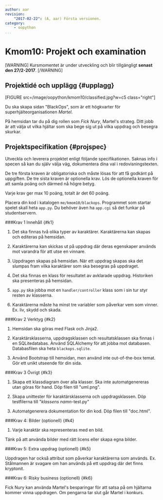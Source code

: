 ```yaml
---
author: aar
revision:
    "2017-02-22": (A, aar) Första versionen.
category:
    - oopython
...
```

Kmom10: Projekt och examination
====================================

[WARNING]
Kursmomentet är under utveckling och blir tillgängligt **senast den 27/2-2017**.
[/WARNING]



Projektidé och upplägg {#upplagg}
--------------------------------------------------------------------

[FIGURE src=/image/oopython/kmom10/classified.jpg?w=c5 class="right"]

Du ska skapa sidan "BlackOps", som är ett högkvarter för superhjälteorganisationen *Martel*.

På hemsidan tar du på dig rollen som *Fick Nury*, Martel's strateg. Ditt jobb är att välja ut vilka hjältar som ska bege sig ut på vilka uppdrag och besegra skurkar.



Projektspecifikation {#projspec}
--------------------------------------------------------------------

Utveckla och leverera projektet enligt följande specifikationen. Saknas info i specen så kan du själv välja väg, dokumentera dina val i redovisningstexten.

De tre första kraven är obligatoriska och måste lösas för att få godkänt på uppgiften. De tre sista kraven är optionella krav. Lös de optionella kraven för att samla poäng och därmed nå högre betyg.

Varje krav ger max 10 poäng, totalt är det 60 poäng.

Placera din kod i katalogen `me/kmom10/blackops`. Programmet som startar spelet skall heta `app.py`. Du behöver även ha `app.cgi` så det funkar på studentservern.

###Krav 1 Innehåll {#k1}

1. Det ska finnas två olika typer av karaktärer. Karaktärerna kan skapas och editeras på hemsidan.

2. Karaktärerna kan skickas ut på uppdrag där deras egenskaper används mot varandra för att utse en vinnare.

3. Uppdragen skapas på hemsidan. När ett uppdrag skapas ska det slumpas fram vilka karaktärer som ska besegras på uppdraget.

4. Det ska finnas en klass för resultatet av avklarade uppdrag. Historiken ska presenteras på hemsidan.

5. `app.py` ska jobba mot en `handler/controller` klass som i sin tur styr resten av klasserna. 

6. Karaktärerna måste ha minst tre variabler som påverkar vem som vinner. Ex. liv, skydd och skada.


###Krav 2 Verktyg {#k2}  

1. Hemsidan ska göras med Flask och Jinja2.

2. Karaktärsklasserna, uppdragsklassen och resultatsklassen ska finnas i en SQLitedatabas. Använd SQLAlchemy för att jobba mot databasen.  
Databasfilen ska heta `blackops.sqlite`.

3. Använd Bootstrap till hemsidan, men använd inte out-of-the-box temat. Gör ett unikt utseende för din sida.



###Krav 3 Övrigt {#k3}  

1. Skapa ett klassdiagram över alla klasser. Ska inte automatgenereras utan göras för hand. Döp filen till "uml.png".

2. Skapa unittester för karaktärsklasserna och uppdragsklassen. Döp testfilerna till "_klassens namn_-test.py"

3. Automatgenerera dokumentation för din kod. Döp filen till "doc.html".



###Krav 4: Bilder (optionell) {#k4}

1. Varje karaktär ska representeras med en bild.

Tänk på att använda bilder med rätt licens eller skapa egna bilder.



###Krav 5: Extra uppdrag (optionell) {#k5}

Uppdragen har också attribut som påverkar karaktärerna som används. Ex. Stålmannen är svagare om han används på ett uppdrag där det finns kryptonit. 



###Krav 6: Risky business (optionell) {#k6}

Fick Nury kan använda Martel's besparingar för att satsa på om hjältarna kommer vinna uppdragen. Om pengarna tar slut går Martel i konkurs.

